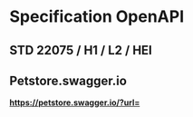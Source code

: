 # Specification OpenAPI

## STD 22075 / H1 / L2 / HEI

## Petstore.swagger.io

**https://petstore.swagger.io/?url=**